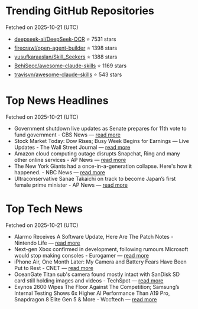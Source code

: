 # Trending GitHub Repositories
Fetched on 2025-10-21 (UTC)

- [deepseek-ai/DeepSeek-OCR](https://github.com/deepseek-ai/DeepSeek-OCR) ⭐ 7531 stars
- [firecrawl/open-agent-builder](https://github.com/firecrawl/open-agent-builder) ⭐ 1398 stars
- [yusufkaraaslan/Skill_Seekers](https://github.com/yusufkaraaslan/Skill_Seekers) ⭐ 1388 stars
- [BehiSecc/awesome-claude-skills](https://github.com/BehiSecc/awesome-claude-skills) ⭐ 1169 stars
- [travisvn/awesome-claude-skills](https://github.com/travisvn/awesome-claude-skills) ⭐ 543 stars

# Top News Headlines
Fetched on 2025-10-21 (UTC)
- Government shutdown live updates as Senate prepares for 11th vote to fund government - CBS News — [read more](https://www.cbsnews.com/live-updates/government-shutdown-2025-latest-senate-11th-vote/)
- Stock Market Today: Dow Rises; Busy Week Begins for Earnings — Live Updates - The Wall Street Journal — [read more](https://www.wsj.com/livecoverage/stock-market-today-dow-sp-500-nasdaq-10-20-2025)
- Amazon cloud computing outage disrupts Snapchat, Ring and many other online services - AP News — [read more](https://apnews.com/article/amazon-east-internet-services-outage-654a12ac9aff0bf4b9dc0e22499d92d7)
- The New York Giants had a once-in-a-generation collapse. Here's how it happened. - NBC News — [read more](https://www.nbcnews.com/sports/nfl/new-york-giants-collapse-denver-broncos-rcna238575)
- Ultraconservative Sanae Takaichi on track to become Japan’s first female prime minister - AP News — [read more](https://apnews.com/article/japan-prime-minister-parliament-takaichi-ceccc65749fe6dfee37956b27168adba)

# Top Tech News
Fetched on 2025-10-21 (UTC)
- Alarmo Receives A Software Update, Here Are The Patch Notes - Nintendo Life — [read more](https://www.nintendolife.com/news/2025/10/alarmo-receives-a-software-update-here-are-the-patch-notes)
- Next-gen Xbox confirmed in development, following rumours Microsoft would stop making consoles - Eurogamer — [read more](https://www.eurogamer.net/next-gen-xbox-confirmed-in-development-following-rumours-microsoft-would-stop-making-consoles)
- iPhone Air, One Month Later: My Camera and Battery Fears Have Been Put to Rest - CNET — [read more](https://www.cnet.com/tech/mobile/iphone-air-one-month-later-my-camera-and-battery-fears-have-been-put-to-rest/)
- OceanGate Titan sub's camera found mostly intact with SanDisk SD card still holding images and videos - TechSpot — [read more](https://www.techspot.com/news/109921-oceangate-titan-sub-camera-found-mostly-intact-sandisk.html)
- Exynos 2600 Wipes The Floor Against The Competition; Samsung’s Internal Testing Shows 6x Higher AI Performance Than A19 Pro, Snapdragon 8 Elite Gen 5 & More - Wccftech — [read more](https://wccftech.com/exynos-2600-performance-results-internal-testing-major-improvements-over-a19-pro-and-snapdragon-8-elite-gen-5/)
